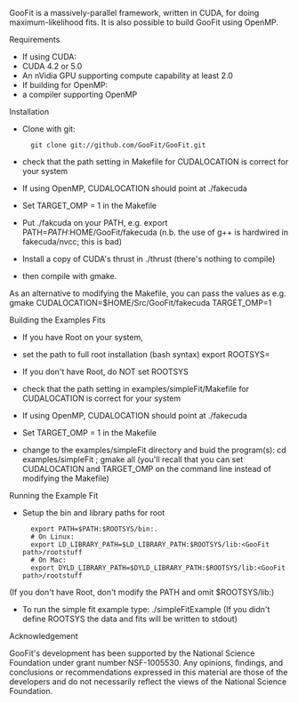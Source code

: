 GooFit is a massively-parallel framework, written in CUDA, for
doing maximum-likelihood fits.   It is also possible to build
GooFit using OpenMP.

Requirements

* If using CUDA:
 * CUDA 4.2 or 5.0
 * An nVidia GPU supporting compute capability at least 2.0
* If building for OpenMP:
 * a compiler supporting OpenMP

Installation

* Clone with git:

        git clone git://github.com/GooFit/GooFit.git

* check that the path setting in Makefile for CUDALOCATION is correct for your system
 * If using OpenMP, CUDALOCATION should point at ./fakecuda
  * Set TARGET_OMP = 1 in the Makefile
  * Put ./fakcuda on your PATH, e.g. export PATH=$PATH:$HOME/GooFit/fakecuda
    (n.b. the use of g++ is hardwired in fakecuda/nvcc; this is bad)
  * Install a copy of CUDA's thrust in ./thrust (there's nothing to compile)
* then compile with gmake.

As an alternative to modifying the Makefile, you can pass the values as e.g.
  gmake CUDALOCATION=$HOME/Src/GooFit/fakecuda TARGET_OMP=1

Building the Examples Fits

* If you have Root on your system,
 * set the path to full root installation (bash syntax)
        export ROOTSYS=<path on your system>
* If you don't have Root, do NOT set ROOTSYS

* check that the path setting in examples/simpleFit/Makefile for CUDALOCATION is correct for your system
 * If using OpenMP, CUDALOCATION should point at ./fakecuda
  * Set TARGET_OMP = 1 in the Makefile
* change to the examples/simpleFit directory and buid the program(s): 
        cd examples/simpleFit ; gmake all
(you'll recall that you can set CUDALOCATION and TARGET_OMP on the command line instead of
modifying the Makefile)

Running the Example Fit

* Setup the bin and library paths for root

        export PATH=$PATH:$ROOTSYS/bin:.
        # On Linux:
        export LD_LIBRARY_PATH=$LD_LIBRARY_PATH:$ROOTSYS/lib:<GooFit path>/rootstuff
        # On Mac:
        export DYLD_LIBRARY_PATH=$DYLD_LIBRARY_PATH:$ROOTSYS/lib:<GooFit path>/rootstuff
(If you don't have Root, don't modify the PATH and omit $ROOTSYS/lib:)
	
* To run the simple fit example type:
        ./simpleFitExample
(If you didn't define ROOTSYS the data and fits will be written to stdout)	

Acknowledgement

GooFit's development has been supported by the National Science Foundation under grant number NSF-1005530. 
Any opinions, findings, and conclusions or recommendations expressed in this material are those of the developers
and do not necessarily reflect the views of the National Science Foundation.
